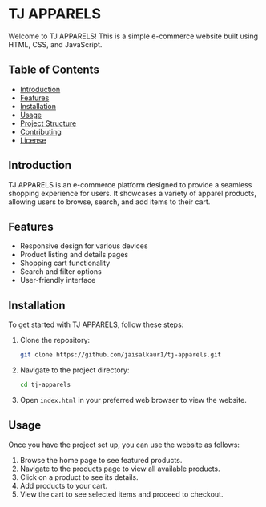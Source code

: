 # TJ APPARELS

Welcome to TJ APPARELS! This is a simple e-commerce website built using HTML, CSS, and JavaScript.

## Table of Contents

- [Introduction](#introduction)
- [Features](#features)
- [Installation](#installation)
- [Usage](#usage)
- [Project Structure](#project-structure)
- [Contributing](#contributing)
- [License](#license)

## Introduction

TJ APPARELS is an e-commerce platform designed to provide a seamless shopping experience for users. It showcases a variety of apparel products, allowing users to browse, search, and add items to their cart.

## Features

- Responsive design for various devices
- Product listing and details pages
- Shopping cart functionality
- Search and filter options
- User-friendly interface

## Installation

To get started with TJ APPARELS, follow these steps:

1. Clone the repository:
    ```bash
    git clone https://github.com/jaisalkaur1/tj-apparels.git
    ```

2. Navigate to the project directory:
    ```bash
    cd tj-apparels
    ```

3. Open `index.html` in your preferred web browser to view the website.

## Usage

Once you have the project set up, you can use the website as follows:

1. Browse the home page to see featured products.
2. Navigate to the products page to view all available products.
3. Click on a product to see its details.
4. Add products to your cart.
5. View the cart to see selected items and proceed to checkout.



